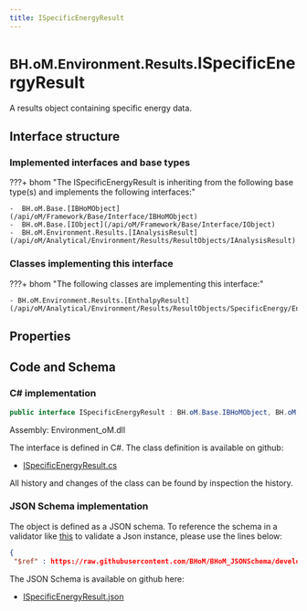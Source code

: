 ```yaml
---
title: ISpecificEnergyResult
---
```


# <small>BH.oM.Environment.Results.</small>**ISpecificEnergyResult**

A results object containing specific energy data.

## Interface structure

### Implemented interfaces and base types

???+ bhom "The ISpecificEnergyResult is inheriting from the following base type(s) and implements the following interfaces:"

    -  BH.oM.Base.[IBHoMObject](/api/oM/Framework/Base/Interface/IBHoMObject)
    -  BH.oM.Base.[IObject](/api/oM/Framework/Base/Interface/IObject)
    -  BH.oM.Environment.Results.[IAnalysisResult](/api/oM/Analytical/Environment/Results/ResultObjects/IAnalysisResult)


### Classes implementing this interface

???+ bhom "The following classes are implementing this interface:"

    - BH.oM.Environment.Results.[EnthalpyResult](/api/oM/Analytical/Environment/Results/ResultObjects/SpecificEnergy/EnthalpyResult)


## Properties

## Code and Schema

### C# implementation

``` C# title="C#"
public interface ISpecificEnergyResult : BH.oM.Base.IBHoMObject, BH.oM.Base.IObject, BH.oM.Environment.Results.IAnalysisResult
```

Assembly: Environment_oM.dll

The interface is defined in C#. The class definition is available on github:

- [ISpecificEnergyResult.cs](https://github.com/BHoM/BHoM/blob/develop/Environment_oM/Results\ResultObjects\SpecificEnergy\ISpecificEnergyResult.cs)

All history and changes of the class can be found by inspection the history.
### JSON Schema implementation

The object is defined as a JSON schema. To reference the schema in a validator like [this](https://www.jsonschemavalidator.net/) to validate a Json instance, please use the lines below:

``` json title="JSON Schema"
{
 "$ref" : https://raw.githubusercontent.com/BHoM/BHoM_JSONSchema/develop/Environment_oM/Results/ISpecificEnergyResult.json}
```

The JSON Schema is available on github here:

- [ISpecificEnergyResult.json](https://github.com/BHoM/BHoM_JSONSchema/blob/develop/Environment_oM/Results/ISpecificEnergyResult.json)
